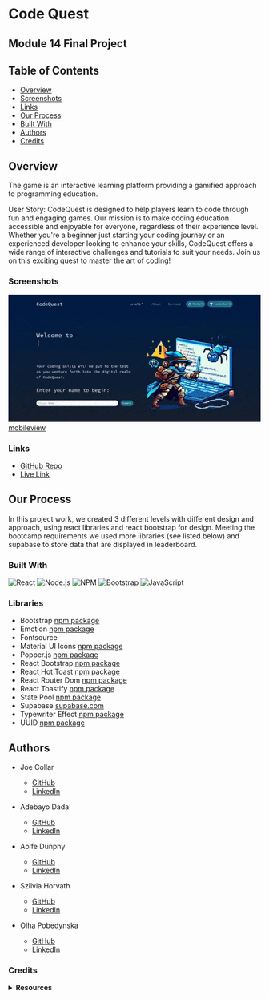 # Code Quest

## Module 14 Final Project

## Table of Contents

- [Overview](#overview)
- [Screenshots](#screenshots)
- [Links](#links)
- [Our Process](#our-process)
- [Built With](#built-with)
- [Authors](#authors)
- [Credits](#credits)

## Overview
The game is an interactive learning platform providing a gamified approach to programming education. 

User Story: CodeQuest is designed to help players learn to code through fun and engaging games. Our mission is to make coding education accessible and enjoyable for everyone, regardless of their experience level. Whether you're a beginner just starting your coding journey or an experienced developer looking to enhance your skills, CodeQuest offers a wide range of interactive challenges and tutorials to suit your needs. Join us on this exciting quest to master the art of coding!

### Screenshots

![Screenshot](public/images/screenshot.gif)
[mobileview](public/images/mobile-view.png)

### Links

- [GitHub Repo](https://github.com/AoifeEdX/code-quest)
- [Live Link](https://codequest-game.netlify.app/)

## Our Process

In this project work, we created 3 different levels with different design and approach, using react libraries and react bootstrap for design. 
Meeting the bootcamp requirements we used more libraries (see listed below) and supabase to store data that are displayed in leaderboard. 

### Built With

![React](https://img.shields.io/badge/React-%2320232a.svg?style=for-the-badge&logo=React&logoColor=%2361DAFB)
![Node.js](https://img.shields.io/badge/Node.js-6DA55F?style=for-the-badge&logo=Node.js&logoColor=white)
![NPM](https://img.shields.io/badge/NPM-%23CB3837.svg?style=for-the-badge&logo=npm&logoColor=white)
![Bootstrap](https://img.shields.io/badge/Bootstrap-%238511FA.svg?style=for-the-badge&logo=Bootstrap&logoColor=white)
![JavaScript](https://img.shields.io/badge/JavaScript-%23323330.svg?style=for-the-badge&logo=JavaScript&logoColor=%23F7DF1E)

### Libraries

- Bootstrap [npm package](https://www.npmjs.com/package/bootstrap)
- Emotion [npm package](https://www.npmjs.com/package/@emotion/react)
- Fontsource
- Material UI Icons [npm package](https://www.npmjs.com/package/@mui/icons-material)
- Popper.js [npm package](https://www.npmjs.com/package/@popperjs/core)
- React Bootstrap [npm package](https://www.npmjs.com/package/react-bootstrap)
- React Hot Toast [npm package](https://www.npmjs.com/package/react-hot-toast)
- React Router Dom [npm package](https://www.npmjs.com/package/react-router-dom)
- React Toastify [npm package](https://www.npmjs.com/package/react-toastify)
- State Pool [npm package](https://www.npmjs.com/package/state-pool)
- Supabase [supabase.com](https://supabase.com/toas)
- Typewriter Effect [npm package](https://www.npmjs.com/package/typewriter-effect)
- UUID [npm package](https://www.npmjs.com/package/uuid)

## Authors

- Joe Collar
  - [GitHub](https://github.com/faithhopeandvanity)
  - [LinkedIn](https://www.linkedin.com/in/joefhv/)

- Adebayo Dada
  - [GitHub](https://github.com/AOD4141)
  - [LinkedIn](https://www.linkedin.com/in/adebayodada/)

- Aoife Dunphy
  - [GitHub](https://github.com/AoifeEdX)
  - [LinkedIn](https://www.linkedin.com/in/aoifenidhonnacha/)

- Szilvia Horvath
  - [GitHub](https://github.com/hszilvi)
  - [LinkedIn](https://www.linkedin.com/in/horvathszilvi/)

- Olha Pobedynska
  - [GitHub](https://github.com/23birola)
  - [LinkedIn](https://www.linkedin.com/in/olga-pobedynska-a79492220/)

### Credits

<details>
<summary><b>Resources</b></summary>

- Badges [github.com/Ileriayo/markdown-badges]

</details>

